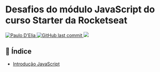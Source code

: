 # Desafios do módulo JavaScript do curso Starter da Rocketseat

<p>
  <a href="https://www.linkedin.com/in/paulodelia/">
      <img alt="Paulo D'Elia" src="https://img.shields.io/badge/-paulodelia-important?style=flat&logo=Linkedin&logoColor=white" />
   </a>
  <a href="https://github.com/paulohdelia/proffy/commits/master">
    <img alt="GitHub last commit" src="https://img.shields.io/github/last-commit/paulohdelia/starter-rocketseat-javascript?color=important">
  </a> 
  <img src="https://img.shields.io/github/languages/count/paulohdelia/starter-rocketseat-javascript?color=important&style=flat-square">
</p>


## :book: Índice

* [Introdução JavaScript](/desafio-modulo-01)
